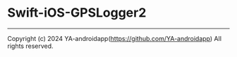 # Swift-iOS-GPSLogger2

---

Copyright (c) 2024 YA-androidapp(https://github.com/YA-androidapp) All rights reserved.

